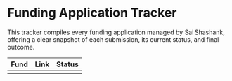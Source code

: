 # Funding Application Tracker

This tracker compiles every funding application managed by Sai Shashank, offering a clear snapshot of each submission, its current status, and final outcome.


| Fund | Link | Status |
| ---- | ---- | ------ |
|      |      |        |

